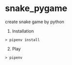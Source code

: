 # snake_pygame
create snake game by python

1. Installation
```
> pipenv install
```

2. Play
```
> pipenv 
```
